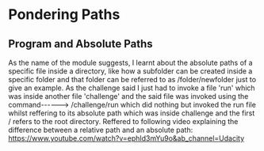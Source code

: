 # Pondering Paths
## Program and Absolute Paths
As the name of the module suggests, I learnt about the absolute paths of a specific file inside a directory, like how a subfolder can be created inside a specific folder and that folder can be referred to as /folder/newfolder just to give an example.
As the challenge said I just had to invoke a file 'run' which was inside another file 'challenge' and the said file was invoked using the command------> /challenge/run which did nothing but invoked the run file whilst reffering to its absolute path which was inside challenge and the first / refers to the root directory.
Reffered to following video explaining the difference between a relative path and an absolute path: https://www.youtube.com/watch?v=ephId3mYu9o&ab_channel=Udacity
